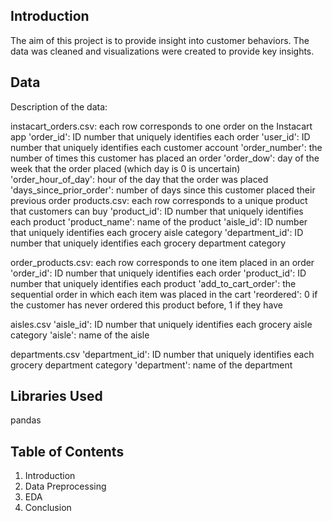 ## Introduction
The aim of this project is to provide insight into customer behaviors. The data was cleaned and visualizations were created to provide key insights. 

## Data 
Description of the data:

instacart_orders.csv: each row corresponds to one order on the Instacart app
'order_id': ID number that uniquely identifies each order
'user_id': ID number that uniquely identifies each customer account
'order_number': the number of times this customer has placed an order
'order_dow': day of the week that the order placed (which day is 0 is uncertain)
'order_hour_of_day': hour of the day that the order was placed
'days_since_prior_order': number of days since this customer placed their previous order
products.csv: each row corresponds to a unique product that customers can buy
'product_id': ID number that uniquely identifies each product
'product_name': name of the product
'aisle_id': ID number that uniquely identifies each grocery aisle category
'department_id': ID number that uniquely identifies each grocery department category

order_products.csv: each row corresponds to one item placed in an order
'order_id': ID number that uniquely identifies each order
'product_id': ID number that uniquely identifies each product
'add_to_cart_order': the sequential order in which each item was placed in the cart
'reordered': 0 if the customer has never ordered this product before, 1 if they have

aisles.csv
'aisle_id': ID number that uniquely identifies each grocery aisle category
'aisle': name of the aisle

departments.csv
'department_id': ID number that uniquely identifies each grocery department category
'department': name of the department

## Libraries Used 
pandas

## Table of Contents 
1. Introduction
2. Data Preprocessing
3. EDA
4. Conclusion 
